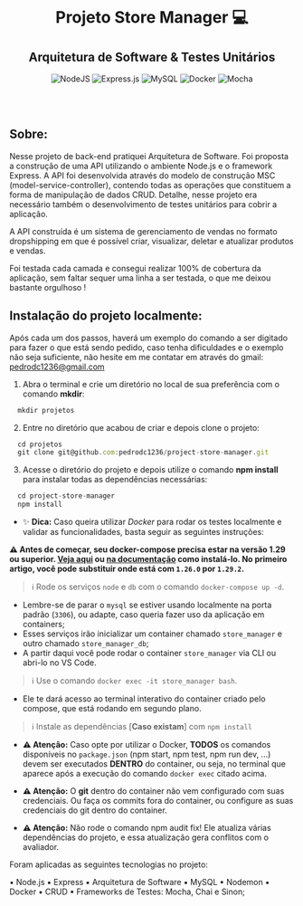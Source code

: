 <h1 align="center"> Projeto Store Manager 💻 </h1>
<h2 align="center"> Arquitetura de Software & Testes Unitários </h2>

 <div align="center">
 
 ![NodeJS](https://img.shields.io/badge/node.js-6DA55F?style=for-the-badge&logo=node.js&logoColor=white)
 ![Express.js](https://img.shields.io/badge/express.js-%23404d59.svg?style=for-the-badge&logo=express&logoColor=%2361DAFB)
 ![MySQL](https://img.shields.io/badge/mysql-%2300f.svg?style=for-the-badge&logo=mysql&logoColor=white)
 ![Docker](https://img.shields.io/badge/docker-%230db7ed.svg?style=for-the-badge&logo=docker&logoColor=white)
 ![Mocha](https://img.shields.io/badge/-mocha-%238D6748?style=for-the-badge&logo=mocha&logoColor=white)
 
</div>
<br/> <br/>

<h2 align="left"> Sobre: </h2>

Nesse projeto de back-end pratiquei Arquitetura de Software. Foi proposta a construção de uma API utilizando o ambiente Node.js e o framework Express.
A API foi desenvolvida através do modelo de construção MSC (model-service-controller), contendo todas as operações que constituem a forma de manipulação de dados CRUD. Detalhe, nesse projeto era necessário também o desenvolvimento de testes unitários para cobrir a aplicação.

A API construída é um sistema de gerenciamento de vendas no formato dropshipping em que é possível criar, visualizar, deletar e atualizar produtos e vendas.

Foi testada cada camada e consegui realizar 100% de cobertura da aplicação, sem faltar sequer uma linha a ser testada, o que me deixou bastante orgulhoso !

## Instalação do projeto localmente:
 
Após cada um dos passos, haverá um exemplo do comando a ser digitado para fazer o que está sendo pedido, caso tenha dificuldades e o exemplo não seja suficiente, não hesite em me contatar em através do gmail: pedrodc1236@gmail.com 

1. Abra o terminal e crie um diretório no local de sua preferência com o comando **mkdir**:
```javascript
  mkdir projetos
```

2. Entre no diretório que acabou de criar e depois clone o projeto:
```javascript
  cd projetos
  git clone git@github.com:pedrodc1236/project-store-manager.git
```

3. Acesse o diretório do projeto e depois utilize o comando **npm install** para instalar todas as dependências necessárias:
```javascript
  cd project-store-manager
  npm install
```

- ✨ **Dica:** Caso queira utilizar _Docker_ para rodar os testes localmente e validar as funcionalidades, basta seguir as seguintes instruções:

 **:warning: Antes de começar, seu docker-compose precisa estar na versão 1.29 ou superior. [Veja aqui](https://www.digitalocean.com/community/tutorials/how-to-install-and-use-docker-compose-on-ubuntu-20-04-pt) ou [na documentação](https://docs.docker.com/compose/install/) como instalá-lo. No primeiro artigo, você pode substituir onde está com `1.26.0` por `1.29.2`.**

  > :information_source: Rode os serviços `node` e `db` com o comando `docker-compose up -d`.
  - Lembre-se de parar o `mysql` se estiver usando localmente na porta padrão (`3306`), ou adapte, caso queria fazer uso da aplicação em containers;
  - Esses serviços irão inicializar um container chamado `store_manager` e outro chamado `store_manager_db`;
  - A partir daqui você pode rodar o container `store_manager` via CLI ou abri-lo no VS Code.

  >  :information_source: Use o comando `docker exec -it store_manager bash`.
  - Ele te dará acesso ao terminal interativo do container criado pelo compose, que está rodando em segundo plano.

  > :information_source: Instale as dependências [**Caso existam**] com `npm install`

  - **:warning: Atenção:** Caso opte por utilizar o Docker, **TODOS** os comandos disponíveis no `package.json` (npm start, npm test, npm run dev, ...) devem ser executados **DENTRO** do container, ou seja, no terminal que aparece após a execução do comando `docker exec` citado acima. 

  - **:warning: Atenção:** O **git** dentro do container não vem configurado com suas credenciais. Ou faça os commits fora do container, ou configure as suas credenciais do git dentro do container.

  - **:warning: Atenção:** Não rode o comando npm audit fix! Ele atualiza várias dependências do projeto, e essa atualização gera conflitos com o avaliador.


Foram aplicadas as seguintes tecnologias no projeto:

▪ Node.js
▪ Express
▪ Arquitetura de Software
▪ MySQL
▪ Nodemon
▪ Docker
▪ CRUD
▪ Frameworks de Testes: Mocha, Chai e Sinon;
